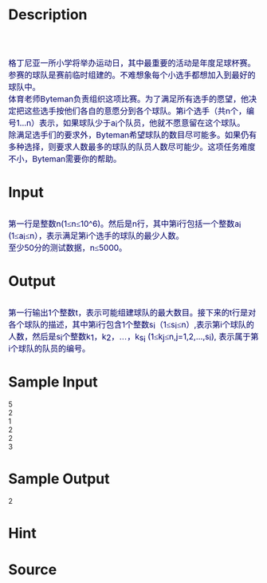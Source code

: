 
# Description

<div class="content"><p><span style="font-size: medium"><img alt="" src="source/bzoj/2386/img/aHR0cHM6Ly9seWRzeS5jb20vSnVkZ2VPbmxpbmUvdXBsb2FkLzIwMTEwNy9kMS5qcGc=.jpg"/></span></p>
<p></p>
<p><span style="font-size: medium">  </span></p>
<div v:shape="_x0000_s1026">
<div><span style="font-size: medium"><span style="color: #000066"><span style="left: -3.5%; color: #d2761a; position: absolute; top: 0.1em">v</span></span><span style="color: #000066">格丁尼亚一所小学将举办运动日，其中最重要的活动是</span><span style="color: #000066">年度足球杯赛。参赛的球队是赛前临时组建的。不难想</span><span style="color: #000066">象每个小选手都想加入到最好的球队中。 </span></span></div>
<div><span style="font-size: medium"><span style="color: #000066"><span style="left: -3.51%; color: #d2761a; position: absolute; top: 0.1em">v</span></span><span style="color: #000066">体育老师</span><span style="color: #000066">Byteman</span><span style="color: #000066">负责组织这项比赛。为了满足所有选</span><span style="color: #000066">手的愿望，他决定把这些选手按他们各自的意愿分到各</span><span style="color: #000066">个球队。第</span><span style="color: #000066">i</span><span style="color: #000066">个选手（共</span><span style="color: #000066">n</span><span style="color: #000066">个，编号</span><span style="color: #000066">1</span><span style="color: #000066">…</span><span style="color: #000066">n</span><span style="color: #000066">）表示，如果球</span><span style="color: #000066">队少于</span><span style="color: #000066">a</span><span style="color: #000066; position: relative; top: 0.15em">i</span><span style="color: #000066">个队员，他就不愿意留在这个球队。 </span></span></div>
<div><span style="font-size: medium"><span style="color: #000066"><span style="left: -3.51%; color: #d2761a; position: absolute; top: 0.1em">v</span></span><span style="color: #000066">除满足选手们的要求外，</span><span style="color: #000066">Byteman</span><span style="color: #000066">希望球队的数目尽可</span><span style="color: #000066">能多。如果仍有多种选择，则要求人数最多的球队的队</span><span style="color: #000066">员人数尽可能少。这项任务难度不小，</span><span style="color: #000066">Byteman</span><span style="color: #000066">需要你</span><span style="color: #000066">的帮助。</span></span></div>
</div></div>

# Input

<div class="content"><p><span style="font-size: medium"><img alt="" src="source/bzoj/2386/img/aHR0cHM6Ly9seWRzeS5jb20vSnVkZ2VPbmxpbmUvdXBsb2FkLzIwMTEwNy9kMi5qcGc=.jpg"/></span></p>
<p></p>
<div class="O1" v:shape="_x0000_s1026">
<div style="mso-line-spacing: &#39;-272 20 0&#39;; mso-margin-left-alt: 468; mso-char-wrap: 1; mso-kinsoku-overflow: 1"><span style="font-size: medium"><span style="color: #000066; mso-color-index: 3"><span style="left: -3.16%; color: #2f86b1; font-family: 宋体; position: absolute; top: 0.16em; mso-color-index: 4; mso-special-format: bullet">◆</span></span><span style="color: #000066; font-family: 黑体; mso-color-index: 3; mso-fareast-font-family: 黑体; mso-hansi-font-family: Arial">第一行是整数</span><span lang="EN-US" style="color: #000066; mso-color-index: 3; mso-fareast-font-family: 黑体; mso-hansi-font-family: Arial; mso-fareast-language: ZH-CN">n(1</span><span lang="EN-US" style="color: #000066; font-family: 黑体; mso-color-index: 3; mso-fareast-font-family: 黑体; mso-hansi-font-family: Arial; mso-fareast-language: ZH-CN">≤</span><span lang="EN-US" style="color: #000066; mso-color-index: 3; mso-fareast-font-family: 黑体; mso-hansi-font-family: Arial; mso-fareast-language: ZH-CN">n</span><span lang="EN-US" style="color: #000066; font-family: 黑体; mso-color-index: 3; mso-fareast-font-family: 黑体; mso-hansi-font-family: Arial; mso-fareast-language: ZH-CN">≤</span><span lang="EN-US" style="color: #000066; mso-color-index: 3; mso-fareast-font-family: 黑体; mso-hansi-font-family: Arial; mso-fareast-language: ZH-CN">10^6</span><span lang="EN-US" style="color: #000066; mso-color-index: 3; mso-fareast-font-family: 黑体; mso-hansi-font-family: Arial; mso-fareast-language: ZH-CN">)</span><span style="color: #000066; font-family: 黑体; mso-color-index: 3; mso-fareast-font-family: 黑体; mso-hansi-font-family: Arial">。然后是</span><span lang="EN-US" style="color: #000066; mso-color-index: 3; mso-fareast-font-family: 黑体; mso-hansi-font-family: Arial; mso-fareast-language: ZH-CN">n</span><span style="color: #000066; font-family: 黑体; mso-color-index: 3; mso-fareast-font-family: 黑体; mso-hansi-font-family: Arial">行，其中第</span><span lang="EN-US" style="color: #000066; mso-color-index: 3; mso-fareast-font-family: 黑体; mso-hansi-font-family: Arial; mso-fareast-language: ZH-CN">i</span><span style="color: #000066; font-family: 黑体; mso-color-index: 3; mso-fareast-font-family: 黑体; mso-hansi-font-family: Arial">行包括一</span><span style="color: #000066; font-family: 黑体; mso-color-index: 3; mso-fareast-font-family: 黑体; mso-hansi-font-family: Arial">个整数</span><span lang="EN-US" style="color: #000066; mso-color-index: 3; mso-fareast-font-family: 黑体; mso-hansi-font-family: Arial; mso-fareast-language: ZH-CN">a</span><span lang="EN-US" style="color: #000066; position: relative; top: 0.15em; mso-color-index: 3; mso-fareast-font-family: 黑体; mso-hansi-font-family: Arial; mso-fareast-language: ZH-CN; mso-text-raise: -10%">i </span><span lang="EN-US" style="color: #000066; mso-color-index: 3; mso-fareast-font-family: 黑体; mso-hansi-font-family: Arial; mso-fareast-language: ZH-CN">(1</span><span lang="EN-US" style="color: #000066; font-family: 黑体; mso-color-index: 3; mso-fareast-font-family: 黑体; mso-hansi-font-family: Arial; mso-fareast-language: ZH-CN">≤</span><span lang="EN-US" style="color: #000066; mso-color-index: 3; mso-fareast-font-family: 黑体; mso-hansi-font-family: Arial; mso-fareast-language: ZH-CN">a</span><span lang="EN-US" style="color: #000066; position: relative; top: 0.15em; mso-color-index: 3; mso-fareast-font-family: 黑体; mso-hansi-font-family: Arial; mso-fareast-language: ZH-CN; mso-text-raise: -10%">i</span><span lang="EN-US" style="color: #000066; font-family: 黑体; mso-color-index: 3; mso-fareast-font-family: 黑体; mso-hansi-font-family: Arial; mso-fareast-language: ZH-CN">≤</span><span lang="EN-US" style="color: #000066; mso-color-index: 3; mso-fareast-font-family: 黑体; mso-hansi-font-family: Arial; mso-fareast-language: ZH-CN">n</span><span style="color: #000066; font-family: 黑体; mso-color-index: 3; mso-fareast-font-family: 黑体; mso-hansi-font-family: Arial">），表示满足第</span><span lang="EN-US" style="color: #000066; mso-color-index: 3; mso-fareast-font-family: 黑体; mso-hansi-font-family: Arial; mso-fareast-language: ZH-CN">i</span><span style="color: #000066; font-family: 黑体; mso-color-index: 3; mso-fareast-font-family: 黑体; mso-hansi-font-family: Arial">个选手的球队的最少人数。 </span></span></div>
<div style="mso-line-spacing: &#39;-272 20 0&#39;; mso-margin-left-alt: 468; mso-char-wrap: 1; mso-kinsoku-overflow: 1"><span style="font-size: medium"><span style="color: #000066; mso-color-index: 3"><span style="left: -3.62%; color: #2f86b1; font-family: 宋体; position: absolute; top: 0.16em; mso-color-index: 4; mso-special-format: bullet">◆</span></span><span style="color: #000066; font-family: 黑体; mso-color-index: 3; mso-fareast-font-family: 黑体; mso-hansi-font-family: Arial">至少</span><span lang="EN-US" style="color: #000066; mso-color-index: 3; mso-fareast-font-family: 黑体; mso-hansi-font-family: Arial; mso-fareast-language: ZH-CN">50</span><span style="color: #000066; font-family: 黑体; mso-color-index: 3; mso-fareast-font-family: 黑体; mso-hansi-font-family: Arial">分的测试数据，</span><span lang="EN-US" style="color: #000066; mso-color-index: 3; mso-fareast-font-family: 黑体; mso-hansi-font-family: Arial; mso-fareast-language: ZH-CN">n</span><span lang="EN-US" style="color: #000066; font-family: 黑体; mso-color-index: 3; mso-fareast-font-family: 黑体; mso-hansi-font-family: Arial; mso-fareast-language: ZH-CN">≤</span><span lang="EN-US" style="color: #000066; mso-color-index: 3; mso-fareast-font-family: 黑体; mso-hansi-font-family: Arial; mso-fareast-language: ZH-CN">5000</span><span style="color: #000066; font-family: 黑体; mso-color-index: 3; mso-fareast-font-family: 黑体; mso-hansi-font-family: Arial">。</span></span></div>
</div></div>

# Output

<div class="content"><p><span style="font-size: medium"><img alt="" src="source/bzoj/2386/img/aHR0cHM6Ly9seWRzeS5jb20vSnVkZ2VPbmxpbmUvdXBsb2FkLzIwMTEwNy9kMy5qcGc=.jpg"/></span></p>
<p></p>
<div class="O" v:shape="_x0000_s1026" style="mso-margin-left-alt: 216; mso-char-wrap: 1; mso-kinsoku-overflow: 1"><span style="font-size: medium"><span style="color: #000066; font-family: 黑体; mso-color-index: 3; mso-fareast-font-family: 黑体; mso-hansi-font-family: Arial">第一行输出</span><span lang="EN-US" style="color: #000066; mso-color-index: 3; mso-fareast-font-family: 黑体; mso-hansi-font-family: Arial; mso-fareast-language: ZH-CN">1</span><span style="color: #000066; font-family: 黑体; mso-color-index: 3; mso-fareast-font-family: 黑体; mso-hansi-font-family: Arial">个整数</span><span lang="EN-US" style="color: #000066; mso-color-index: 3; mso-fareast-font-family: 黑体; mso-hansi-font-family: Arial; mso-fareast-language: ZH-CN">t</span><span style="color: #000066; font-family: 黑体; mso-color-index: 3; mso-fareast-font-family: 黑体; mso-hansi-font-family: Arial">，表示可能组建球队的最大数目。接下来的</span><span lang="EN-US" style="color: #000066; mso-color-index: 3; mso-fareast-font-family: 黑体; mso-hansi-font-family: Arial; mso-fareast-language: ZH-CN">t</span><span style="color: #000066; font-family: 黑体; mso-color-index: 3; mso-fareast-font-family: 黑体; mso-hansi-font-family: Arial">行是对各个球队的描述，其中第</span><span lang="EN-US" style="color: #000066; mso-color-index: 3; mso-fareast-font-family: 黑体; mso-hansi-font-family: Arial; mso-fareast-language: ZH-CN">i</span><span style="color: #000066; font-family: 黑体; mso-color-index: 3; mso-fareast-font-family: 黑体; mso-hansi-font-family: Arial">行包含</span><span lang="EN-US" style="color: #000066; mso-color-index: 3; mso-fareast-font-family: 黑体; mso-hansi-font-family: Arial; mso-fareast-language: ZH-CN">1</span><span style="color: #000066; font-family: 黑体; mso-color-index: 3; mso-fareast-font-family: 黑体; mso-hansi-font-family: Arial">个整</span><span style="color: #000066; font-family: 黑体; mso-color-index: 3; mso-fareast-font-family: 黑体; mso-hansi-font-family: Arial">数</span><span lang="EN-US" style="color: #000066; mso-color-index: 3; mso-fareast-font-family: 黑体; mso-hansi-font-family: Arial; mso-fareast-language: ZH-CN">s</span><span lang="EN-US" style="color: #000066; position: relative; top: 0.15em; mso-color-index: 3; mso-fareast-font-family: 黑体; mso-hansi-font-family: Arial; mso-fareast-language: ZH-CN; mso-text-raise: -10%">i</span><span style="color: #000066; font-family: 黑体; mso-color-index: 3; mso-fareast-font-family: 黑体; mso-hansi-font-family: Arial">（</span><span lang="EN-US" style="color: #000066; mso-color-index: 3; mso-fareast-font-family: 黑体; mso-hansi-font-family: Arial; mso-fareast-language: ZH-CN">1</span><span lang="EN-US" style="color: #000066; font-family: 黑体; mso-color-index: 3; mso-fareast-font-family: 黑体; mso-hansi-font-family: Arial; mso-fareast-language: ZH-CN">≤</span><span lang="EN-US" style="color: #000066; mso-color-index: 3; mso-fareast-font-family: 黑体; mso-hansi-font-family: Arial; mso-fareast-language: ZH-CN">s</span><span lang="EN-US" style="color: #000066; position: relative; top: 0.15em; mso-color-index: 3; mso-fareast-font-family: 黑体; mso-hansi-font-family: Arial; mso-fareast-language: ZH-CN; mso-text-raise: -10%">i</span><span lang="EN-US" style="color: #000066; font-family: 黑体; mso-color-index: 3; mso-fareast-font-family: 黑体; mso-hansi-font-family: Arial; mso-fareast-language: ZH-CN">≤</span><span lang="EN-US" style="color: #000066; mso-color-index: 3; mso-fareast-font-family: 黑体; mso-hansi-font-family: Arial; mso-fareast-language: ZH-CN">n</span><span style="color: #000066; font-family: 黑体; mso-color-index: 3; mso-fareast-font-family: 黑体; mso-hansi-font-family: Arial">）</span><span lang="EN-US" style="color: #000066; mso-color-index: 3; mso-fareast-font-family: 黑体; mso-hansi-font-family: Arial; mso-fareast-language: ZH-CN">,</span><span style="color: #000066; font-family: 黑体; mso-color-index: 3; mso-fareast-font-family: 黑体; mso-hansi-font-family: Arial">表示第</span><span lang="EN-US" style="color: #000066; mso-color-index: 3; mso-fareast-font-family: 黑体; mso-hansi-font-family: Arial; mso-fareast-language: ZH-CN">i</span><span style="color: #000066; font-family: 黑体; mso-color-index: 3; mso-fareast-font-family: 黑体; mso-hansi-font-family: Arial">个球队的人数，然后是</span><span lang="EN-US" style="color: #000066; mso-color-index: 3; mso-fareast-font-family: 黑体; mso-hansi-font-family: Arial; mso-fareast-language: ZH-CN">s</span><span lang="EN-US" style="color: #000066; position: relative; top: 0.15em; mso-color-index: 3; mso-fareast-font-family: 黑体; mso-hansi-font-family: Arial; mso-fareast-language: ZH-CN; mso-text-raise: -10%">i</span><span style="color: #000066; font-family: 黑体; mso-color-index: 3; mso-fareast-font-family: 黑体; mso-hansi-font-family: Arial">个整数</span><span lang="EN-US" style="color: #000066; mso-color-index: 3; mso-fareast-font-family: 黑体; mso-hansi-font-family: Arial; mso-fareast-language: ZH-CN">k</span><span lang="EN-US" style="color: #000066; position: relative; top: 0.15em; mso-color-index: 3; mso-fareast-font-family: 黑体; mso-hansi-font-family: Arial; mso-fareast-language: ZH-CN; mso-text-raise: -10%">1</span><span style="color: #000066; font-family: 黑体; mso-color-index: 3; mso-fareast-font-family: 黑体; mso-hansi-font-family: Arial">，</span><span lang="EN-US" style="color: #000066; mso-color-index: 3; mso-fareast-font-family: 黑体; mso-hansi-font-family: Arial; mso-fareast-language: ZH-CN">k</span><span lang="EN-US" style="color: #000066; position: relative; top: 0.15em; mso-color-index: 3; mso-fareast-font-family: 黑体; mso-hansi-font-family: Arial; mso-fareast-language: ZH-CN; mso-text-raise: -10%">2</span><span style="color: #000066; font-family: 黑体; mso-color-index: 3; mso-fareast-font-family: 黑体; mso-hansi-font-family: Arial">，</span><span lang="EN-US" style="color: #000066; font-family: Arial; mso-color-index: 3; mso-fareast-font-family: 黑体; mso-hansi-font-family: Arial; mso-fareast-language: ZH-CN">…</span><span style="color: #000066; font-family: 黑体; mso-color-index: 3; mso-fareast-font-family: 黑体; mso-hansi-font-family: Arial">，</span><span lang="EN-US" style="color: #000066; mso-color-index: 3; mso-fareast-font-family: 黑体; mso-hansi-font-family: Arial; mso-fareast-language: ZH-CN">k</span><span lang="EN-US" style="color: #000066; position: relative; top: 0.15em; mso-color-index: 3; mso-fareast-font-family: 黑体; mso-hansi-font-family: Arial; mso-fareast-language: ZH-CN; mso-text-raise: -10%">s</span><span lang="EN-US" style="color: #000066; position: relative; top: 0.3em; mso-color-index: 3; mso-fareast-font-family: 黑体; mso-hansi-font-family: Arial; mso-fareast-language: ZH-CN; mso-text-raise: -20%">i </span><span lang="EN-US" style="color: #000066; mso-color-index: 3; mso-fareast-font-family: 黑体; mso-hansi-font-family: Arial; mso-fareast-language: ZH-CN">(1</span><span lang="EN-US" style="color: #000066; font-family: 黑体; mso-color-index: 3; mso-fareast-font-family: 黑体; mso-hansi-font-family: Arial; mso-fareast-language: ZH-CN">≤</span><span lang="EN-US" style="color: #000066; mso-color-index: 3; mso-fareast-font-family: 黑体; mso-hansi-font-family: Arial; mso-fareast-language: ZH-CN">k</span><span lang="EN-US" style="color: #000066; position: relative; top: 0.15em; mso-color-index: 3; mso-fareast-font-family: 黑体; mso-hansi-font-family: Arial; mso-fareast-language: ZH-CN; mso-text-raise: -10%">j</span><span lang="EN-US" style="color: #000066; font-family: 黑体; mso-color-index: 3; mso-fareast-font-family: 黑体; mso-hansi-font-family: Arial; mso-fareast-language: ZH-CN">≤</span><span lang="EN-US" style="color: #000066; mso-color-index: 3; mso-fareast-font-family: 黑体; mso-hansi-font-family: Arial; mso-fareast-language: ZH-CN">n,j=1,2,…,s</span><span lang="EN-US" style="color: #000066; position: relative; top: 0.15em; mso-color-index: 3; mso-fareast-font-family: 黑体; mso-hansi-font-family: Arial; mso-fareast-language: ZH-CN; mso-text-raise: -10%">i</span><span lang="EN-US" style="color: #000066; mso-color-index: 3; mso-fareast-font-family: 黑体; mso-hansi-font-family: Arial; mso-fareast-language: ZH-CN">), </span><span style="color: #000066; font-family: 黑体; mso-color-index: 3; mso-fareast-font-family: 黑体; mso-hansi-font-family: Arial">表示属于第</span><span lang="EN-US" style="color: #000066; mso-color-index: 3; mso-fareast-font-family: 黑体; mso-hansi-font-family: Arial; mso-fareast-language: ZH-CN">i</span><span style="color: #000066; font-family: 黑体; mso-color-index: 3; mso-fareast-font-family: 黑体; mso-hansi-font-family: Arial">个球队的队员的编号。</span></span></div></div>

# Sample Input

<div class="content"><span class="sampledata">5<br/>
2<br/>
1<br/>
2<br/>
2<br/>
3</span></div>

# Sample Output

<div class="content"><span class="sampledata">2<br/>
</span></div>

# Hint

<div class="content"><p></p></div>

# Source

<div class="content"><p><a href="problemset.php?search="></a></p></div>

